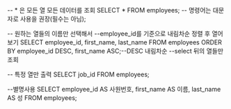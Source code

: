 -- * 은 모든 열 모든 데이터를 조회
SELECT *
FROM employees; -- 명령어는 대문자로 사용을 권장(필수는 아님);

-- 원하는 열들의 이름만 선택해서
--employee_id를 기준으로 내림차순 정렬 후 열어보기
SELECT  employee_id, first_name, last_name
FROM employees
ORDER BY employee_id DESC, first_name ASC;--DESC 내림차순
--select 뒤의 열들만 조회


-- 특정 열만 출력
SELECT job_id
FROM employees;


--별명사용
SELECT employee_id AS 사원번호, first_name AS 이름, last_name AS 성
FROM employees;
